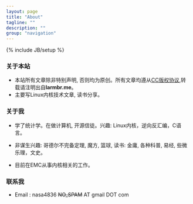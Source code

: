 ```yaml
---
layout: page
title: "About"
tagline: ""
description: ""
group: "navigation"
---
```

{% include JB/setup %}


### 关于本站

* 本站所有文章除非特别声明, 否则均为原创。所有文章均遵从[CC版权协议][CC],转载请注明出自**larmbr.me**。
* 主要写Linux内核技术文章, 读书分享。

### 关于我

* 学了统计学。在做计算机, 开源信徒。兴趣:
Linux内核，逆向反汇编，C语言。

* 非谋生兴趣:
哥德尔不完备定理, 魔方, 篮球, 读书: 金庸, 各种科普, 易经, 些微乐理，文史。 

* 目前在EMC从事内核相关的工作。

### 联系我

* Email : nasa4836 ~~NO_SPAM~~ AT gmail DOT com

[weibo]: http://weibo.com/larmbr4836
[CC]: http://creativecommons.org/licenses/by-nc-sa/3.0/deed.zh
